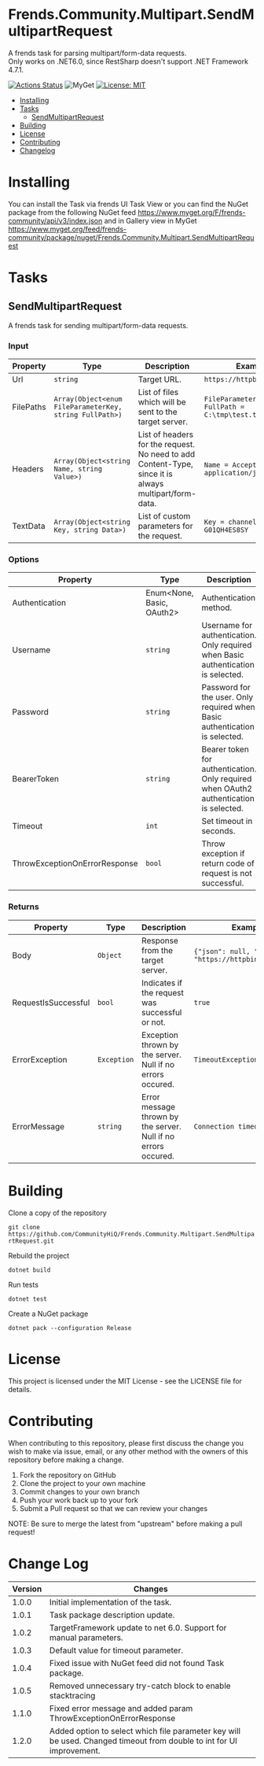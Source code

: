 # Frends.Community.Multipart.SendMultipartRequest

A frends task for parsing multipart/form-data requests.<br/>
Only works on .NET6.0, since RestSharp doesn't support .NET Framework 4.7.1.

[![Actions Status](https://github.com/CommunityHiQ/Frends.Community.Multipart.SendMultipartRequest/workflows/PackAndPushAfterMerge/badge.svg)](https://github.com/CommunityHiQ/Frends.Community.Multipart.SendMultipartRequest/actions)
![MyGet](https://img.shields.io/myget/frends-community/v/Frends.Community.Multipart.SendMultipartRequest)
[![License: MIT](https://img.shields.io/badge/License-MIT-yellow.svg)](https://opensource.org/licenses/MIT) 

- [Installing](#installing)
- [Tasks](#tasks)
     - [SendMultipartRequest](#SendMultipartRequest)
- [Building](#building)
- [License](#license)
- [Contributing](#contributing)
- [Changelog](#change-log)

# Installing

You can install the Task via frends UI Task View or you can find the NuGet package from the following NuGet feed
https://www.myget.org/F/frends-community/api/v3/index.json and in Gallery view in MyGet https://www.myget.org/feed/frends-community/package/nuget/Frends.Community.Multipart.SendMultipartRequest

# Tasks

## SendMultipartRequest

A frends task for sending multipart/form-data requests.

### Input

| Property  | Type                                                    | Description                                                                                           | Example                                               |
|-----------|---------------------------------------------------------|-------------------------------------------------------------------------------------------------------|-------------------------------------------------------|
| Url       | `string`                                                | Target URL.                                                                                           | `https://httpbin.org/post`                            |
| FilePaths | `Array(Object<enum FileParameterKey, string FullPath>)` | List of files which will be sent to the target server.                                                | `FileParameterKey = file, FullPath = C:\tmp\test.txt` |
| Headers   | `Array(Object<string Name, string Value>)`              | List of headers for the request. No need to add Content-Type, since it is always multipart/form-data. | `Name = Accept, Value = application/json`             |
| TextData  | `Array(Object<string Key, string Data>)`                | List of custom parameters for the request.                                                            | `Key = channel, Value = G01QH4ES8SY`                  |

### Options

| Property                         | Type                      | Description                                                                            | Example                 |
|----------------------------------|---------------------------|----------------------------------------------------------------------------------------|-------------------------|
| Authentication                   | Enum<None, Basic, OAuth2> | Authentication method.                                                                 | `Basic`                 |
| Username                         | `string`                  | Username for authentication. Only required when Basic authentication is selected.      | `testuser`              |
| Password                         | `string`                  | Password for the user. Only required when Basic authentication is selected.            | `verysecretpassword123` |
| BearerToken                      | `string`                  | Bearer token for authentication. Only required when OAuth2 authentication is selected. | `token123`              |
| Timeout                          | `int`                     | Set timeout in seconds.                                                                | `30`                    |
| ThrowExceptionOnErrorResponse    | `bool`                    | Throw exception if return code of request is not successful.                           | `token123`              |

### Returns

| Property            | Type        | Description                                                    | Example                                             |
|---------------------|-------------|----------------------------------------------------------------|-----------------------------------------------------|
| Body                | `Object`    | Response from the target server.                               | `{"json": null, "url": "https://httpbin.org/post"}` |
| RequestIsSuccessful | `bool`      | Indicates if the request was successful or not.                | `true`                                              |
| ErrorException      | `Exception` | Exception thrown by the server. Null if no errors occured.     | `TimeoutException`                                  |
| ErrorMessage        | `string`    | Error message thrown by the server. Null if no errors occured. | `Connection timeout.`                               |

# Building

Clone a copy of the repository

`git clone https://github.com/CommunityHiQ/Frends.Community.Multipart.SendMultipartRequest.git`

Rebuild the project

`dotnet build`

Run tests

`dotnet test`

Create a NuGet package

`dotnet pack --configuration Release`

# License

This project is licensed under the MIT License - see the LICENSE file for details.

# Contributing
When contributing to this repository, please first discuss the change you wish to make via issue, email, or any other method with the owners of this repository before making a change.

1. Fork the repository on GitHub
2. Clone the project to your own machine
3. Commit changes to your own branch
4. Push your work back up to your fork
5. Submit a Pull request so that we can review your changes

NOTE: Be sure to merge the latest from "upstream" before making a pull request!

# Change Log

| Version | Changes                                                                                                              |
|---------|----------------------------------------------------------------------------------------------------------------------|
| 1.0.0   | Initial implementation of the task.                                                                                  |
| 1.0.1   | Task package description update.                                                                                     |
| 1.0.2   | TargetFramework update to net 6.0. Support for manual parameters.                                                    |
| 1.0.3   | Default value for timeout parameter.                                                                                 |
| 1.0.4   | Fixed issue with NuGet feed did not found Task package.                                                              |
| 1.0.5   | Removed unnecessary try-catch block to enable stacktracing                                                           |
| 1.1.0   | Fixed error message and added param ThrowExceptionOnErrorResponse                                                    |
| 1.2.0   | Added option to select which file parameter key will be used. Changed timeout from double to int for UI improvement. |
